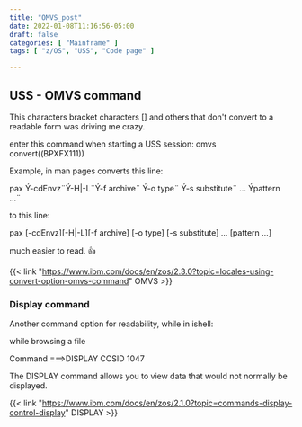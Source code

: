 ```yaml
---
title: "OMVS_post"
date: 2022-01-08T11:16:56-05:00
draft: false
categories: [ "Mainframe" ]
tags: [ "z/OS", "USS", "Code page" ]

---
```


## USS - OMVS command

This characters bracket characters [] and others that don't convert to a readable form was driving me crazy.

enter this command when starting a USS session: omvs convert((BPXFX111))

Example, in man pages converts this line:

pax Ý-cdEnvz¨Ý-H|-L¨Ý-f archive¨ Ý-o type¨ Ý-s substitute¨ ... Ýpattern ...¨

to this line:

pax [-cdEnvz][-H|-L][-f archive] [-o type] [-s substitute] ... [pattern ...]

much easier to read. :thumbsup:

{{< link "https://www.ibm.com/docs/en/zos/2.3.0?topic=locales-using-convert-option-omvs-command" OMVS >}} 


### Display command

Another command option for readability, while in ishell:

while browsing a file

Command ===>DISPLAY CCSID 1047

The DISPLAY command allows you to view data that would not normally be displayed.

{{< link "https://www.ibm.com/docs/en/zos/2.1.0?topic=commands-display-control-display" DISPLAY >}}


